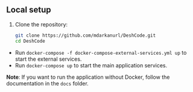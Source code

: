 ## Local setup

1. Clone the repository:
   ```bash
   git clone https://github.com/mdarkanurl/DeshCode.git
   cd DeshCode
   ```

- Run `docker-compose -f docker-compose-external-services.yml up` to start the external services.
- Run `docker-compose up` to start the main application services.

**Note**: If you want to run the application without Docker, follow the documentation in the `docs` folder.